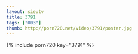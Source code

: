 ```yaml
--- 
layout: sieutv
title: 3791
tags: ["003"]
thumb: http://porn720.net/video/3791/poster.jpg
---
```

{% include porn720 key="3791" %} 

